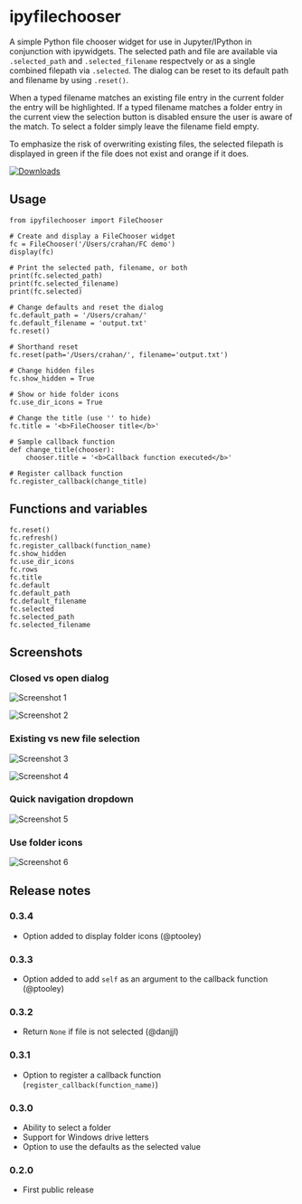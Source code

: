 # ipyfilechooser

A simple Python file chooser widget for use in Jupyter/IPython in conjunction with ipywidgets. The selected path and file are available via `.selected_path` and `.selected_filename` respectvely or as a single combined filepath via `.selected`. The dialog can be reset to its default path and filename by using `.reset()`. 

When a typed filename matches an existing file entry in the current folder the entry will be highlighted. If a typed filename matches a folder entry in the current view the selection button is disabled ensure the user is aware of the match. To select a folder simply leave the filename field empty.

To emphasize the risk of overwriting existing files, the selected filepath is displayed in green if the file does not exist and orange if it does. 

[![Downloads](https://pepy.tech/badge/ipyfilechooser)](https://pepy.tech/project/ipyfilechooser)

## Usage

```
from ipyfilechooser import FileChooser

# Create and display a FileChooser widget
fc = FileChooser('/Users/crahan/FC demo')
display(fc)

# Print the selected path, filename, or both
print(fc.selected_path)
print(fc.selected_filename)
print(fc.selected)

# Change defaults and reset the dialog
fc.default_path = '/Users/crahan/'
fc.default_filename = 'output.txt'
fc.reset()

# Shorthand reset
fc.reset(path='/Users/crahan/', filename='output.txt')

# Change hidden files
fc.show_hidden = True

# Show or hide folder icons
fc.use_dir_icons = True

# Change the title (use '' to hide)
fc.title = '<b>FileChooser title</b>'

# Sample callback function
def change_title(chooser):
    chooser.title = '<b>Callback function executed</b>'

# Register callback function
fc.register_callback(change_title)
```

## Functions and variables

```
fc.reset()
fc.refresh()
fc.register_callback(function_name)
fc.show_hidden
fc.use_dir_icons
fc.rows
fc.title
fc.default
fc.default_path
fc.default_filename
fc.selected
fc.selected_path
fc.selected_filename
```

## Screenshots

### Closed vs open dialog

![Screenshot 1](https://github.com/crahan/ipyfilechooser/raw/master/screenshots/FileChooser_screenshot_1.png)

![Screenshot 2](https://github.com/crahan/ipyfilechooser/raw/master/screenshots/FileChooser_screenshot_2.png)

### Existing vs new file selection

![Screenshot 3](https://github.com/crahan/ipyfilechooser/raw/master/screenshots/FileChooser_screenshot_3.png)

![Screenshot 4](https://github.com/crahan/ipyfilechooser/raw/master/screenshots/FileChooser_screenshot_4.png)

### Quick navigation dropdown

![Screenshot 5](https://github.com/crahan/ipyfilechooser/raw/master/screenshots/FileChooser_screenshot_5.png)

### Use folder icons

![Screenshot 6](https://github.com/crahan/ipyfilechooser/raw/master/screenshots/FileChooser_screenshot_6.png)


## Release notes

### 0.3.4

- Option added to display folder icons (@ptooley)

### 0.3.3

- Option added to add `self` as an argument to the callback function (@ptooley)

### 0.3.2

- Return `None` if file is not selected (@danjjl)

### 0.3.1

- Option to register a callback function (`register_callback(function_name)`)

### 0.3.0

- Ability to select a folder
- Support for Windows drive letters
- Option to use the defaults as the selected value

### 0.2.0

- First public release
